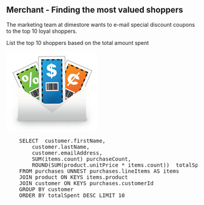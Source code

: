 ## Merchant - Finding the most valued shoppers

The marketing team at dimestore wants to e-mail special discount
coupons to the top 10 loyal shoppers.

List the top 10 shoppers based on the total amount spent 
 
![ScreenShot](./images/coupons.png)

<pre id="example">
	SELECT 	customer.firstName, 
		customer.lastName, 
		customer.emailAddress,
		SUM(items.count) purchaseCount, 
		ROUND(SUM(product.unitPrice * items.count))  totalSpent 
	FROM purchases UNNEST purchases.lineItems AS items 
	JOIN product ON KEYS items.product
	JOIN customer ON KEYS purchases.customerId 
	GROUP BY customer 
	ORDER BY totalSpent DESC LIMIT 10
</pre>
